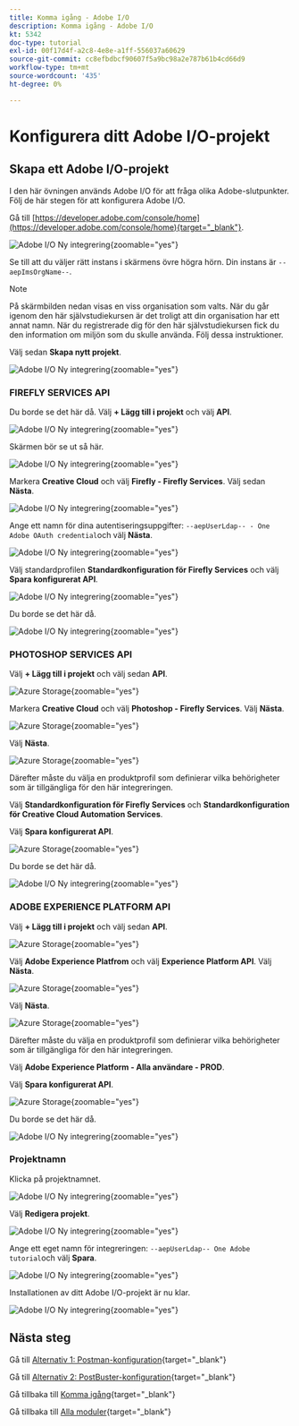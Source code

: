 ```yaml
---
title: Komma igång - Adobe I/O
description: Komma igång - Adobe I/O
kt: 5342
doc-type: tutorial
exl-id: 00f17d4f-a2c8-4e8e-a1ff-556037a60629
source-git-commit: cc8efbdbcf90607f5a9bc98a2e787b61b4cd66d9
workflow-type: tm+mt
source-wordcount: '435'
ht-degree: 0%

---
```


# Konfigurera ditt Adobe I/O-projekt

## Skapa ett Adobe I/O-projekt

I den här övningen används Adobe I/O för att fråga olika Adobe-slutpunkter. Följ de här stegen för att konfigurera Adobe I/O.

Gå till [https://developer.adobe.com/console/home](https://developer.adobe.com/console/home){target="_blank"}.

![Adobe I/O Ny integrering](./images/iohome.png){zoomable="yes"}

Se till att du väljer rätt instans i skärmens övre högra hörn. Din instans är `--aepImsOrgName--`.

>[!NOTE]
>
> På skärmbilden nedan visas en viss organisation som valts. När du går igenom den här självstudiekursen är det troligt att din organisation har ett annat namn. När du registrerade dig för den här självstudiekursen fick du den information om miljön som du skulle använda. Följ dessa instruktioner.

Välj sedan **Skapa nytt projekt**.

![Adobe I/O Ny integrering](./images/iocomp.png){zoomable="yes"}

### FIREFLY SERVICES API

Du borde se det här då. Välj **+ Lägg till i projekt** och välj **API**.

![Adobe I/O Ny integrering](./images/adobe_io_access_api.png){zoomable="yes"}

Skärmen bör se ut så här.

![Adobe I/O Ny integrering](./images/api1.png){zoomable="yes"}

Markera **Creative Cloud** och välj **Firefly - Firefly Services**. Välj sedan **Nästa**.

![Adobe I/O Ny integrering](./images/api3.png){zoomable="yes"}

Ange ett namn för dina autentiseringsuppgifter: `--aepUserLdap-- - One Adobe OAuth credential`och välj **Nästa**.

![Adobe I/O Ny integrering](./images/api4.png){zoomable="yes"}

Välj standardprofilen **Standardkonfiguration för Firefly Services** och välj **Spara konfigurerat API**.

![Adobe I/O Ny integrering](./images/api9.png){zoomable="yes"}

Du borde se det här då.

![Adobe I/O Ny integrering](./images/api10.png){zoomable="yes"}

### PHOTOSHOP SERVICES API

Välj **+ Lägg till i projekt** och välj sedan **API**.

![Azure Storage](./images/ps2.png){zoomable="yes"}

Markera **Creative Cloud** och välj **Photoshop - Firefly Services**. Välj **Nästa**.

![Azure Storage](./images/ps3.png){zoomable="yes"}

Välj **Nästa**.

![Azure Storage](./images/ps4.png){zoomable="yes"}

Därefter måste du välja en produktprofil som definierar vilka behörigheter som är tillgängliga för den här integreringen.

Välj **Standardkonfiguration för Firefly Services** och **Standardkonfiguration för Creative Cloud Automation Services**.

Välj **Spara konfigurerat API**.

![Azure Storage](./images/ps5.png){zoomable="yes"}

Du borde se det här då.

![Adobe I/O Ny integrering](./images/ps7.png){zoomable="yes"}

### ADOBE EXPERIENCE PLATFORM API

Välj **+ Lägg till i projekt** och välj sedan **API**.

![Azure Storage](./images/aep1.png){zoomable="yes"}

Välj **Adobe Experience Platfrom** och välj **Experience Platform API**. Välj **Nästa**.

![Azure Storage](./images/aep2.png){zoomable="yes"}

Välj **Nästa**.

![Azure Storage](./images/aep3.png){zoomable="yes"}

Därefter måste du välja en produktprofil som definierar vilka behörigheter som är tillgängliga för den här integreringen.

Välj **Adobe Experience Platform - Alla användare - PROD**.

Välj **Spara konfigurerat API**.

![Azure Storage](./images/aep4.png){zoomable="yes"}

Du borde se det här då.

![Adobe I/O Ny integrering](./images/aep5.png){zoomable="yes"}

### Projektnamn

Klicka på projektnamnet.

![Adobe I/O Ny integrering](./images/api13.png){zoomable="yes"}

Välj **Redigera projekt**.

![Adobe I/O Ny integrering](./images/api14.png){zoomable="yes"}

Ange ett eget namn för integreringen: `--aepUserLdap-- One Adobe tutorial`och välj **Spara**.

![Adobe I/O Ny integrering](./images/api15.png){zoomable="yes"}

Installationen av ditt Adobe I/O-projekt är nu klar.

![Adobe I/O Ny integrering](./images/api16.png){zoomable="yes"}

## Nästa steg

Gå till [Alternativ 1: Postman-konfiguration](./ex7.md){target="_blank"}

Gå till [Alternativ 2: PostBuster-konfiguration](./ex8.md){target="_blank"}

Gå tillbaka till [Komma igång](./getting-started.md){target="_blank"}

Gå tillbaka till [Alla moduler](./../../../overview.md){target="_blank"}
